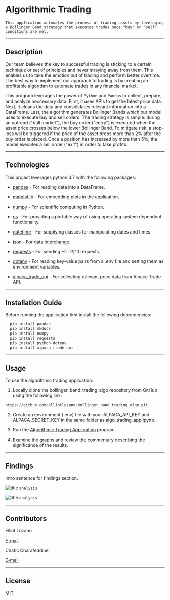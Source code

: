 # Algorithmic Trading
`This application automates the process of trading assets by leveraging a Bollinger Band strategy that executes trades once "buy" or "sell" conditions are met.`

---

## Description

Our team believes the key to successful trading is sticking to a certain technique or set of principles and never straying away from them. This enables us to take the emotion out of trading and perform better overtime. The best way to implement our approach to trading is by creating an profittable algorithm to automate trades in any financial market. 

This program leverages the power of `Python` and `Pandas` to collect, prepare, and analyze neccessary data. First, it uses APIs to get the latest price data. Next, it cleans the data and consolidates relevant information into a DataFrame. Last, the algorithm generates Bollinger Bands which our model uses to execute buy and sell orders. The trading strategy is simple: during an uptrend ("bull market"), the buy order ("entry") is executed when the asset price crosses below the lower Bollinger Band. To mitigate risk, a stop-loss will be triggered if the price of the asset drops more than 2% after the buy order is placed. Once a position has increased by more than 5%, the model executes a sell order ("exit") in order to take profits.

---

## Technologies

This project leverages python 3.7 with the following packages:

* [pandas](https://github.com/pandas-dev/pandas) - For reading data into a DataFrame.

* [matplotlib](https://matplotlib.org/stable/users/index.html) - For embedding plots in the application.

* [numpy](https://github.com/numpy/numpy) - For scientific computing in Python.

* [os](https://docs.python.org/3/library/os.html) - For providing a portable way of using operating system dependent functionality.

* [datetime](https://docs.python.org/3/library/datetime.html) - For supplying classes for manipulating dates and times.

* [json](https://docs.python.org/3/library/json.html) - For data interchange.

* [requests](https://docs.python-requests.org/en/master/index.html) - For sending HTTP/1.1 requests.

* [dotenv](https://pypi.org/project/python-dotenv/) - For reading key-value pairs from a .env file and setting them as environment variables.

* [alpaca_trade_api](https://alpaca.markets/docs/api-documentation/) - For collecting relevant price data from Alpaca Trade API.

---

## Installation Guide

Before running the application first install the following dependencies:

```python
  pip install pandas
  pip install mkdocs
  pip install numpy
  pip install requests
  pip install python-dotenv
  pip install alpaca-trade-api
```

---

## Usage

To use the algorithmic trading application:

1. Locally clone the bollinger_band_trading_algo repository from GitHub using the following link:

```python
https://github.com/elliotlozano/bollinger_band_trading_algo.git
```

2. Create an environment (.env) file with your ALPACA_API_KEY and ALPACA_SECRET_KEY in the same folder as algo_trading_app.ipynb.

3. Run the [Algorithmic Trading Application](algo_trading_app.ipynb) program.

4. Examine the graphs and review the commentary describing the significance of the results.

---

## Findings

Intro sentence for findings section.

![title](name.png)
`analysis`

![title](name.png)
`analysis`

---

## Contributors

Elliot Lozano

[E-mail](elliotlozano95@gmail.com)

Chafic Charafeddine

[E-mail](chafic1995@gmail.com)

---

## License

MIT